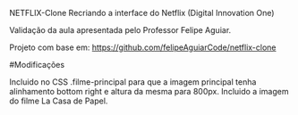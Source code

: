 NETFLIX-Clone
Recriando a interface do Netflix (Digital Innovation One)

Validação da aula apresentada pelo Professor Felipe Aguiar.

Projeto com base em: https://github.com/felipeAguiarCode/netflix-clone

#Modificações

Incluido no CSS .filme-principal para que a imagem principal tenha alinhamento bottom right e altura da mesma para 800px.
Incluido a imagem do filme La Casa de Papel.

